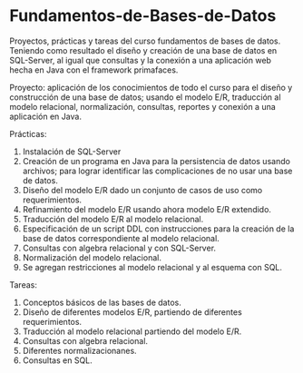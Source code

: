# Fundamentos-de-Bases-de-Datos

Proyectos, prácticas y tareas del curso fundamentos de bases de datos. Teniendo como resultado el diseño y creación de una base de datos en SQL-Server, al igual que consultas y la conexión a una aplicación web hecha en Java con el framework primafaces.


Proyecto: aplicación de los conocimientos de todo el curso para el diseño y construcción de una base de datos; usando el modelo E/R, traducción al modelo relacional, normalización, consultas, reportes y conexión a una aplicación en Java.

Prácticas: 
1. Instalación de SQL-Server
2. Creación de un programa en Java para la persistencia de datos usando archivos; para lograr identificar las complicaciones de no usar una base de datos.
3. Diseño del modelo E/R dado un conjunto de casos de uso como requerimientos.
4. Refinamiento del modelo E/R usando ahora modelo E/R extendido.
5. Traducción del modelo E/R al modelo relacional.
6. Especificación de un script DDL con instrucciones para la creación de la base de datos correspondiente al modelo relacional.
7. Consultas con algebra relacional y con SQL-Server.
8. Normalización del modelo relacional.
9. Se agregan restricciones al modelo relacional y al esquema con SQL.

Tareas:
1. Conceptos básicos de las bases de datos.
2. Diseño de diferentes modelos E/R, partiendo de diferentes requerimientos.
3. Traducción al modelo relacional partiendo del modelo E/R.
4. Consultas con algebra relacional.
5. Diferentes normalizacionanes.
6. Consultas en SQL.





 
